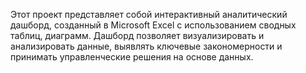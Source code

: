 Этот проект представляет собой интерактивный аналитический дашборд, созданный в Microsoft Excel с использованием сводных таблиц, диаграмм.
Дашборд позволяет визуализировать и анализировать данные, выявлять ключевые закономерности и принимать управленческие решения на основе данных.
